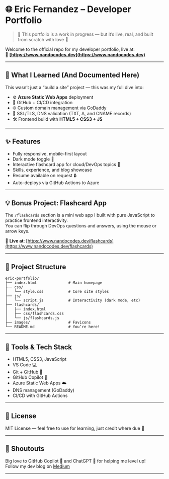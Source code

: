 # 🌐 Eric Fernandez – Developer Portfolio

> 🚧 This portfolio is a work in progress — but it’s live, real, and built from scratch with love 💙

Welcome to the official repo for my developer portfolio, live at:  
📍 **[https://www.nandocodes.dev](https://www.nandocodes.dev)**

---

## 🧠 What I Learned (And Documented Here)

This wasn’t just a “build a site” project — this was my full dive into:

- ⚙️ **Azure Static Web Apps** deployment
- 🧠 GitHub + CI/CD integration
- 🌐 Custom domain management via GoDaddy
- 🔐 SSL/TLS, DNS validation (TXT, A, and CNAME records)
- 🛠️ Frontend build with **HTML5 + CSS3 + JS**

---

## ✨ Features

- Fully responsive, mobile-first layout
- Dark mode toggle 🌙
- Interactive flashcard app for cloud/DevOps topics 📇
- Skills, experience, and blog showcase
- Resume available on request 🔒
- Auto-deploys via GitHub Actions to Azure

---

## 💡 Bonus Project: Flashcard App

The `/flashcards` section is a mini web app I built with pure JavaScript to practice frontend interactivity.  
You can flip through DevOps questions and answers, using the mouse or arrow keys.

📍 **Live at**: [https://www.nandocodes.dev/flashcards](https://www.nandocodes.dev/flashcards)

---

## 📁 Project Structure

```plaintext
eric-portfolio/
├── index.html              # Main homepage
├── css/
│   └── style.css           # Core site styles
├── js/
│   └── script.js           # Interactivity (dark mode, etc)
├── flashcards/
│   ├── index.html
│   ├── css/flashcards.css
│   └── js/flashcards.js
├── images/                 # Favicons
└── README.md               # You’re here!
```

---

## 🧰 Tools & Tech Stack

- HTML5, CSS3, JavaScript
- VS Code 💻
- Git + GitHub 🔧
- GitHub Copilot 🤖
- Azure Static Web Apps ☁️
- DNS management (GoDaddy)
- CI/CD with GitHub Actions

---

## 📜 License

MIT License — feel free to use for learning, just credit where due 🙌

---

## 🙌 Shoutouts

Big love to GitHub Copilot 🤖 and ChatGPT 🔧 for helping me level up!  
Follow my dev blog on [Medium](https://medium.com/@0H_b0yy)

---
